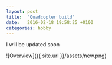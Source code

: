 ```yaml
---
layout: post
title:  "Quadcopter build"
date:   2016-02-18 19:58:25 +0100
categories: hobby
---
```

I will be updated soon


![Overview]({{ site.url }}/assets/new.png)
